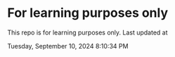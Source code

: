 # For learning purposes only
This repo is for learning purposes only.
Last updated at

Tuesday, September 10, 2024 8:10:34 PM

